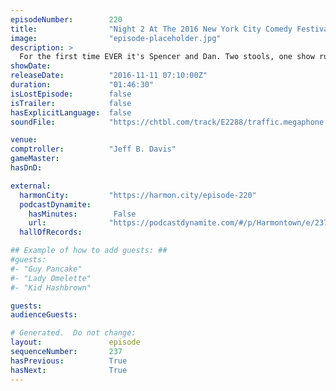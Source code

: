 ```yaml
---
episodeNumber:        220
title:                "Night 2 At The 2016 New York City Comedy Festival!"
image:                "episode-placeholder.jpg"
description: >
  For the first time EVER it's Spencer and Dan. Two stools, one show runner, one game master. Watch both nights at harmontown.com/live, become a member!
showDate:             
releaseDate:          "2016-11-11 07:10:00Z"
duration:             "01:46:30"
isLostEpisode:        false
isTrailer:            false
hasExplicitLanguage:  false
soundFile:            "https://chtbl.com/track/E2288/traffic.megaphone.fm/STA3937338382.mp3"

venue:                
comptroller:          "Jeff B. Davis"
gameMaster:           
hasDnD:               

external:
  harmonCity:         "https://harmon.city/episode-220"
  podcastDynamite:
    hasMinutes:        False
    url:              "https://podcastdynamite.com/#/p/Harmontown/e/237/220"
  hallOfRecords:      

## Example of how to add guests: ##
#guests:
#- "Guy Pancake"
#- "Lady Omelette"
#- "Kid Hashbrown"

guests:
audienceGuests:

# Generated.  Do not change:
layout:               episode
sequenceNumber:       237
hasPrevious:          True
hasNext:              True
---
```


<!-- The episode description will be rendered here -->
<!-- Add your content below here -->

